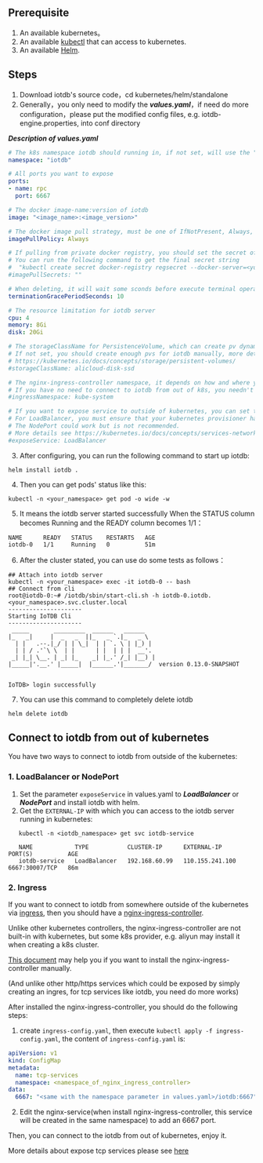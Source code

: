 <!--

```
Licensed to the Apache Software Foundation (ASF) under one
or more contributor license agreements.  See the NOTICE file
distributed with this work for additional information
regarding copyright ownership.  The ASF licenses this file
to you under the Apache License, Version 2.0 (the
"License"); you may not use this file except in compliance
with the License.  You may obtain a copy of the License at

    http://www.apache.org/licenses/LICENSE-2.0

Unless required by applicable law or agreed to in writing,
software distributed under the License is distributed on an
"AS IS" BASIS, WITHOUT WARRANTIES OR CONDITIONS OF ANY
KIND, either express or implied.  See the License for the
specific language governing permissions and limitations
under the License.
```

-->

## Prerequisite

1. An available kubernetes。
2. An available [kubectl](https://kubernetes.io/docs/tasks/tools/) that can access to kubernetes. 
3. An available [Helm](https://helm.sh/zh/docs/intro/quickstart/).

## Steps

1. Download iotdb's source code，cd kubernetes/helm/standalone
2. Generally，you only need to modify the ***values.yaml***，if need do more configuration，please put the modified config files, e.g. iotdb-engine.properties, into conf directory

***Description of values.yaml***

```yaml
# The k8s namespace iotdb should running in, if not set, will use the "default" namespace
namespace: "iotdb"

# All ports you want to expose
ports:
- name: rpc
  port: 6667

# The docker image-name:version of iotdb
image: "<image_name>:<image_version>"

# The docker image pull strategy, must be one of IfNotPresent, Always, Never
imagePullPolicy: Always

# If pulling from private docker registry, you should set the secret of the registry.
# You can run the following command to get the final secret string
#  "kubectl create secret docker-registry regsecret --docker-server=<your-registry-server> --docker-username=<your-name> --docker-password=<your-pword> --dry-run -o yaml"
#imagePullSecrets: ""

# When deleting, it will wait some sconds before execute terminal operation, if not set, use default (0).
terminationGracePeriodSeconds: 10

# The resource limitation for iotdb server
cpu: 4
memory: 8Gi
disk: 20Gi

# The storageClassName for PersistenceVolume, which can create pv dynamically, it depends on your kubernetes provisioner
# If not set, you should create enough pvs for iotdb manually, more details about pv see:
# https://kubernetes.io/docs/concepts/storage/persistent-volumes/
#storageClassName: alicloud-disk-ssd

# The nginx-ingress-controller namespace, it depends on how and where you or your kubernetes provisioner installed the nginx-ingress-controller
# If you have no need to connect to iotdb from out of k8s, you needn't set this parameter.  
#ingressNamespace: kube-system

# If you want to expose service to outside of kubernetes, you can set this parameter to either "LoadBalancer" or "NodePort"
# For LoadBalancer, you must ensure that your kubernetes provisioner has the ability to provide LoadBalancer for k8s.
# The NodePort could work but is not recommended.
# More details see https://kubernetes.io/docs/concepts/services-networking/service/#publishing-services-service-types
#exposeService: LoadBalancer

```

3. After configuring, you can run the following command to start up iotdb:

```shell script
helm install iotdb . 
```

4. Then you can get pods' status like this:

```shell script
kubectl -n <your_namespace> get pod -o wide -w
```

5. It means the iotdb server started successfully When the STATUS column becomes Running and the READY column becomes 1/1：

```shell script
NAME      READY   STATUS    RESTARTS   AGE
iotdb-0   1/1     Running   0          51m
```

6. After the cluster stated, you can use do some tests as follows：

```shell script
## Attach into iotdb server
kubectl -n <your_namespace> exec -it iotdb-0 -- bash
## Connect from cli
root@iotdb-0:~# /iotdb/sbin/start-cli.sh -h iotdb-0.iotdb.<your_namespace>.svc.cluster.local
---------------------
Starting IoTDB Cli
---------------------
 _____       _________  ______   ______
|_   _|     |  _   _  ||_   _ `.|_   _ \
  | |   .--.|_/ | | \_|  | | `. \ | |_) |
  | | / .'`\ \  | |      | |  | | |  __'.
 _| |_| \__. | _| |_    _| |_.' /_| |__) |
|_____|'.__.' |_____|  |______.'|_______/  version 0.13.0-SNAPSHOT


IoTDB> login successfully

```

7. You can use this command to completely delete iotdb

```shell script
helm delete iotdb
```

## Connect to iotdb from out of kubernetes

You have two ways to connect to iotdb from outside of the kubernetes:

### 1. LoadBalancer or NodePort

1. Set the parameter ```exposeService``` in values.yaml to ***LoadBalancer*** or ***NodePort*** and install iotdb with helm.
2. Get the ```EXTERNAL-IP``` with which you can access to the iotdb server running in kubernetes:

```shell script
   kubectl -n <iotdb_namespace> get svc iotdb-service

   NAME            TYPE           CLUSTER-IP      EXTERNAL-IP      PORT(S)          AGE
   iotdb-service   LoadBalancer   192.168.60.99   110.155.241.100   6667:30007/TCP   86m

```

### 2. Ingress

If you want to connect to iotdb from somewhere outside of the kubernetes via [ingress](https://kubernetes.io/docs/concepts/services-networking/ingress/), then you should have a [nginx-ingress-controller](https://kubernetes.io/docs/concepts/services-networking/ingress-controllers/).

Unlike other kubernetes controllers, the nginx-ingress-controller are not built-in with kubernetes, but some k8s provider, e.g. aliyun may install it when creating a k8s cluster.

[This document](https://kubernetes.github.io/ingress-nginx/deploy/) may help you if you want to install the nginx-ingress-controller manually.

(And unlike other http/https services which could be exposed by simply creating an ingres, for tcp services like iotdb, you need do more works) 

After installed the nginx-ingress-controller, you should do the following steps:

1. create ```ingress-config.yaml```, then execute ```kubectl apply -f ingress-config.yaml```, the content of ```ingress-config.yaml``` is:

```yaml
apiVersion: v1
kind: ConfigMap
metadata:
  name: tcp-services
  namespace: <namespace_of_nginx_ingress_controller>
data:
  6667: "<same with the namespace parameter in values.yaml>/iotdb:6667"
```
2. Edit the nginx-service(when install nginx-ingress-controller, this service will be created in the same namespace) to add an 6667 port.

Then, you can connect to the iotdb from out of kubernetes, enjoy it.

More details about expose tcp services please see [here](https://kubernetes.github.io/ingress-nginx/user-guide/exposing-tcp-udp-services/?spm=a2c6h.12873639.0.0.7d515383w4iLp9)
